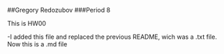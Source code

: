 ##Gregory Redozubov
###Period 8


This is HW00

-I added this file and replaced the previous README, wich was a .txt file. Now this is a .md file
